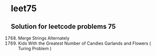 # leet75
Solution for leetcode problems 75
---------------------------------
1768. Merge Strings Alternately 
1431. Kids With the Greatest Number of Candies
Garlands and Flowers ( Turing Problem )
